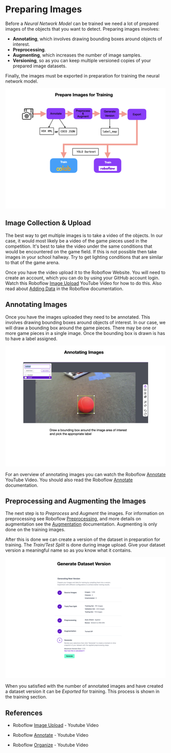 # Preparing Images
Before a *Neural Network Model* can be trained we need a lot of prepared images of the objects that you want to detect.  Preparing images involves:
- **Annotating**, which involves drawing bounding boxes around objects of interest. 
- **Preprocessing**. 
- **Augmenting**, which increases the number of image samples. 
- **Versioning**, so as you can keep multiple versioned copies of your prepared image datasets.

Finally, the images must be exported in preparation for training the neural network model.

![Prepare Images for Training](../images/FRCMachineLearning/FRCMachineLearning.003.jpeg)

## Image Collection & Upload
The best way to get multiple images is to take a video of the objects.  In our case, it would most likely be a video of the game pieces used in the competition.  It's best to take the video under the same conditions that would be encountered on the game field. If this is not possible then take images in your school hallway.  Try to get lighting conditions that are similar to that of the game arena.

Once you have the video upload it to the Roboflow Website.  You will need to create an account, which you can do by using your GitHub account login.  Watch this Roboflow [Image Upload](https://www.youtube.com/watch?v=ZspfrPd4IKo) YouTube Video for how to do this.  Also read about [Adding Data](https://docs.roboflow.com/adding-data) in the Roboflow documentation.

## Annotating Images
Once you have the images uploaded they need to be annotated.  This involves drawing bounding boxes around objects of interest.  In our case, we will draw a bounding box around the game pieces.  There may be one or more game pieces in a single image.  Once the bounding box is drawn is has to have a label assigned.  

![Annotating Images](../images/FRCMachineLearning/FRCMachineLearning.004.jpeg)

For an overview of annotating images you can watch the Roboflow [Annotate](https://www.youtube.com/watch?v=oCqd3oXp_HU) YouTube Video.  You should also read the Roboflow [Annotate](https://docs.roboflow.com/annotate) documentation.

## Preprocessing and Augmenting the Images
The next step is to *Preprocess* and *Augment* the images.   For information on preprocessing see Roboflow [Preprocessing](https://docs.roboflow.com/image-transformations/image-preprocessing), and more details on augmentation see the [Augmentation](https://docs.roboflow.com/image-transformations/image-augmentation) documentation. Augmenting is only done on the training images.

After this is done we can create a version of the dataset in preparation for training.  The *Train/Test Split* is done during image upload.  Give your dataset version a meaningful name so as you know what it contains.

![Generating Dataset](../images/FRCMachineLearning/FRCMachineLearning.005.jpeg)

When you satisfied with the number of annotated images and have created a dataset version it can be *Exported* for training.  This process is shown in the training section.

## References
- Roboflow [Image Upload](https://www.youtube.com/watch?v=ZspfrPd4IKo) - Youtube Video

- Roboflow [Annotate](https://www.youtube.com/watch?v=oCqd3oXp_HU) - Youtube Video

- Roboflow [Organize](https://www.youtube.com/watch?v=VyJ5HyaneuA) - Youtube Video